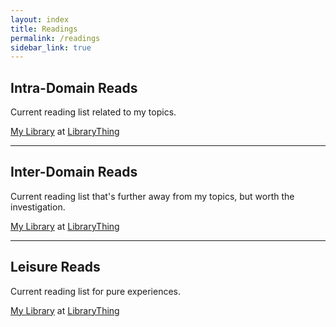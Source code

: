 ```yaml
---
layout: index
title: Readings
permalink: /readings
sidebar_link: true
---
```


## Intra-Domain Reads

Current reading list related to my topics.

<div id="w1cfafaa2b39721822200411fec4a5d32" style="width: 100%; font-size: 1rem;"></div><script type="text/javascript" charset="UTF-8" src="https://www.librarything.com/widget_get.php?userid=Wei_Guo&theID=w1cfafaa2b39721822200411fec4a5d32"></script><noscript><a href="https://www.librarything.com/profile/Wei_Guo" async>My Library</a> at <a href="https://www.librarything.com">LibraryThing</a></noscript>

---

## Inter-Domain Reads

Current reading list that's further away from my topics, but worth the investigation.

<div id="w2856424647f3831331d851753d3e5fb9" style="width: 100%; font-size: 1rem;"></div><script type="text/javascript" charset="UTF-8" src="https://www.librarything.com/widget_get.php?userid=Wei_Guo&theID=w2856424647f3831331d851753d3e5fb9" async></script><noscript><a href="https://www.librarything.com/profile/Wei_Guo">My Library</a> at <a href="https://www.librarything.com">LibraryThing</a></noscript>

---

## Leisure Reads

Current reading list for pure experiences.

<div id="w51de55a09731ba62392845115d1aaf32" style="width: 100%; font-size: 1rem;"></div><script type="text/javascript" charset="UTF-8" src="https://www.librarything.com/widget_get.php?userid=Wei_Guo&theID=w51de55a09731ba62392845115d1aaf32"></script><noscript><a href="https://www.librarything.com/profile/Wei_Guo">My Library</a> at <a href="https://www.librarything.com">LibraryThing</a></noscript>

